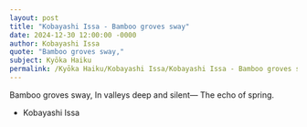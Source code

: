```yaml
---
layout: post
title: "Kobayashi Issa - Bamboo groves sway"
date: 2024-12-30 12:00:00 -0000
author: Kobayashi Issa
quote: "Bamboo groves sway,"
subject: Kyōka Haiku
permalink: /Kyōka Haiku/Kobayashi Issa/Kobayashi Issa - Bamboo groves sway
---
```


Bamboo groves sway,
In valleys deep and silent—
The echo of spring.

- Kobayashi Issa
